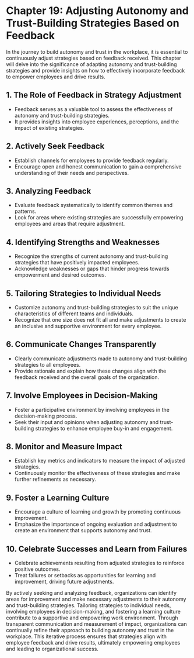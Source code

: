 Chapter 19: Adjusting Autonomy and Trust-Building Strategies Based on Feedback
==============================================================================

In the journey to build autonomy and trust in the workplace, it is essential to continuously adjust strategies based on feedback received. This chapter will delve into the significance of adapting autonomy and trust-building strategies and provide insights on how to effectively incorporate feedback to empower employees and drive results.

**1. The Role of Feedback in Strategy Adjustment**
--------------------------------------------------

* Feedback serves as a valuable tool to assess the effectiveness of autonomy and trust-building strategies.
* It provides insights into employee experiences, perceptions, and the impact of existing strategies.

**2. Actively Seek Feedback**
-----------------------------

* Establish channels for employees to provide feedback regularly.
* Encourage open and honest communication to gain a comprehensive understanding of their needs and perspectives.

**3. Analyzing Feedback**
-------------------------

* Evaluate feedback systematically to identify common themes and patterns.
* Look for areas where existing strategies are successfully empowering employees and areas that require adjustment.

**4. Identifying Strengths and Weaknesses**
-------------------------------------------

* Recognize the strengths of current autonomy and trust-building strategies that have positively impacted employees.
* Acknowledge weaknesses or gaps that hinder progress towards empowerment and desired outcomes.

**5. Tailoring Strategies to Individual Needs**
-----------------------------------------------

* Customize autonomy and trust-building strategies to suit the unique characteristics of different teams and individuals.
* Recognize that one size does not fit all and make adjustments to create an inclusive and supportive environment for every employee.

**6. Communicate Changes Transparently**
----------------------------------------

* Clearly communicate adjustments made to autonomy and trust-building strategies to all employees.
* Provide rationale and explain how these changes align with the feedback received and the overall goals of the organization.

**7. Involve Employees in Decision-Making**
-------------------------------------------

* Foster a participative environment by involving employees in the decision-making process.
* Seek their input and opinions when adjusting autonomy and trust-building strategies to enhance employee buy-in and engagement.

**8. Monitor and Measure Impact**
---------------------------------

* Establish key metrics and indicators to measure the impact of adjusted strategies.
* Continuously monitor the effectiveness of these strategies and make further refinements as necessary.

**9. Foster a Learning Culture**
--------------------------------

* Encourage a culture of learning and growth by promoting continuous improvement.
* Emphasize the importance of ongoing evaluation and adjustment to create an environment that supports autonomy and trust.

**10. Celebrate Successes and Learn from Failures**
---------------------------------------------------

* Celebrate achievements resulting from adjusted strategies to reinforce positive outcomes.
* Treat failures or setbacks as opportunities for learning and improvement, driving future adjustments.

By actively seeking and analyzing feedback, organizations can identify areas for improvement and make necessary adjustments to their autonomy and trust-building strategies. Tailoring strategies to individual needs, involving employees in decision-making, and fostering a learning culture contribute to a supportive and empowering work environment. Through transparent communication and measurement of impact, organizations can continually refine their approach to building autonomy and trust in the workplace. This iterative process ensures that strategies align with employee feedback and drive results, ultimately empowering employees and leading to organizational success.
